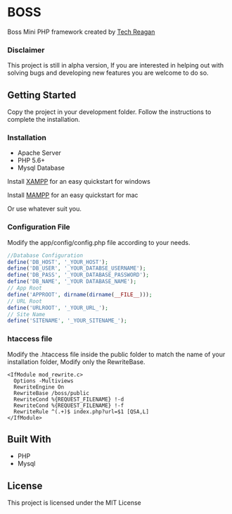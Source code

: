 # BOSS

Boss Mini PHP framework created by [Tech Reagan](https://github.com/techreagan) 

### Disclaimer

This project is still in alpha version,
If you are interested in helping out with solving bugs and developing new features you are welcome to do so.

## Getting Started

Copy the project in your development folder. 
Follow the instructions to complete the installation.

### Installation

* Apache Server
* PHP 5.6+
* Mysql Database


Install [XAMPP](https://www.apachefriends.org/it/index.html) for an easy quickstart for windows

Install [MAMPP](https://www.mamp.info/en/downloads/) for an easy quickstart for mac 

Or use whatever suit you.


### Configuration File

Modify the app/config/config.php file according to your needs.

``` PHP
//Database Configuration
define('DB_HOST', '_YOUR_HOST');
define('DB_USER', '_YOUR_DATABSE_USERNAME');
define('DB_PASS', '_YOUR_DATABASE_PASSWORD');
define('DB_NAME', '_YOUR DATABASE_NAME');
// App Root 
define('APPROOT', dirname(dirname(__FILE__)));
// URL Root
define('URLROOT', '_YOUR_URL_');
// Site Name
define('SITENAME', '_YOUR_SITENAME_');
```


### htaccess file

Modify the .htaccess file inside the public folder to match the name of your installation folder, Modify only the RewriteBase.

```
<IfModule mod_rewrite.c>
  Options -Multiviews
  RewriteEngine On 
  RewriteBase /boss/public 
  RewriteCond %{REQUEST_FILENAME} !-d 
  RewriteCond %{REQUEST_FILENAME} !-f 
  RewriteRule ^(.+)$ index.php?url=$1 [QSA,L]
</IfModule>
```

## Built With

* PHP
* Mysql

## License

This project is licensed under the MIT License

